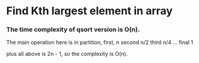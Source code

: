 # Find Kth largest element in array

### The time complexity of qsort version is O(n).

The main operation here is in partition,
first, n
second n/2
third n/4
...
final 1

plus all above is 2n - 1, so the complexity is O(n).

